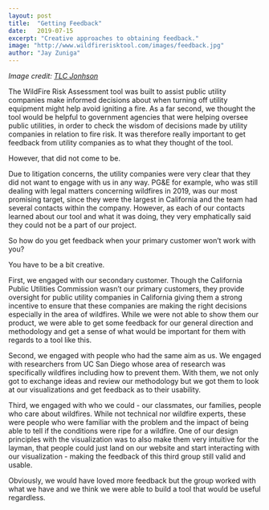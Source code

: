 ```yaml
---
layout: post
title:  "Getting Feedback"
date:   2019-07-15
excerpt: "Creative approaches to obtaining feedback."
image: "http://www.wildfirerisktool.com/images/feedback.jpg"
author: "Jay Zuniga"
---
```


_Image credit: [TLC Jonhson](https://www.flickr.com/photos/160246067@N08/41095436615/in/photolist-25BsRyB-4C95CY-RHY4DS-7zAR2x-oQLAK8-6kwHNk-djQnkv-7P6fi9-7CdXkX-ckFumq-sutKnU-smcUL7-ewEkqv-oEgWWQ-rKnSH-Z4nRPd-e7tqc2-hqxA7P-jg5M9Z-YMmdJv-2i2tBB-aVXMPa-2i6Txd-4pCsHG-q15KWf-2A246o-jpkXLU-aaJpEQ-bZ7Emh-tvmeS-jQNnKy-bgsKRR-2A26hu-dY1TLs-6ZhUZh-23PALHb-8jdrhM-9YVBRL-bG6TRD-acXAMw-2A2W6m-29T5zqQ-2A2Wcw-5pdHB-8HS6t-8jgFTf-4jV5Md-8NpfR-2aYEQzt-ptmtYk)_

The WildFire Risk Assessment tool was built to assist public utility companies make informed decisions about when turning off utility equipment might help avoid igniting a fire. As a far second, we thought the tool would be helpful to government agencies that were helping oversee public utilities, in order to check the wisdom of decisions made by utility companies in relation to fire risk. It was therefore really important to get feedback from utility companies as to what they thought of the tool.

However, that did not come to be.

Due to litigation concerns, the utility companies were very clear that they did not want to engage with us in any way. PG&E for example, who was still dealing with legal matters concerning wildfires in 2019, was our most promising target, since they were the largest in California and the team had several contacts within the company. However, as each of our contacts learned about our tool and what it was doing, they very emphatically said they could not be a part of our project.

So how do you get feedback when your primary customer won’t work with you?

You have to be a bit creative.

First, we engaged with our secondary customer. Though the California Public Utilities Commission wasn’t our primary customers, they provide oversight for public utility companies in California giving them a strong incentive to ensure that these companies are making the right decisions especially in the area of wildfires. While we were not able to show them our product, we were able to get some feedback for our general direction and methodology and get a sense of what would be important for them with regards to a tool like this.

Second, we engaged with people who had the same aim as us. We engaged with researchers from UC San Diego whose area of research was specifically wildfires including how to prevent them. With them, we not only got to exchange ideas and review our methodology but we got them to look at our visualizations and get feedback as to their usability.

Third, we engaged with who we could - our classmates, our families, people who care about wildfires. While not technical nor wildfire experts, these were people who were familiar with the problem and the impact of being able to tell if the conditions were ripe for a wildfire. One of our design principles with the visualization was to also make them very intuitive for the layman, that people could just land on our website and start interacting with our visualization - making the feedback of this third group still valid and usable.

Obviously, we would have loved more feedback but the group worked with what we have and we think we were able to build a tool that would be useful regardless.
